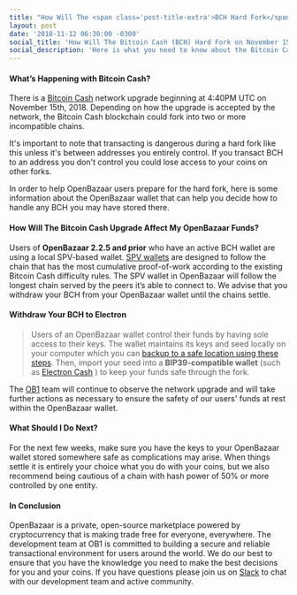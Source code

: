 ```yaml
---
title: "How Will The <span class='post-title-extra'>BCH Hard Fork</span> Affect OpenBazaar?"
layout: post
date: '2018-11-12 06:30:00 -0300'
social_title: 'How Will The Bitcoin Cash (BCH) Hard Fork on November 15th Affect OpenBazaar?'
social_description: 'Here is what you need to know about the Bitcoin Cash hard fork on November 15th as it relates to Openbazaar.'
---
```


#### What’s Happening with Bitcoin Cash?

There is a [Bitcoin Cash](https://www.bitcoincash.org/) network upgrade beginning at 4:40PM UTC on November 15th, 2018. Depending on how the upgrade is accepted by the network, the Bitcoin Cash blockchain could fork into two or more incompatible chains. 

It's important to note that transacting is dangerous during a hard fork like this unless it's between addresses you entirely control. If you transact BCH to an address you don't control you could lose access to your coins on other forks. 

In order to help OpenBazaar users prepare for the hard fork, here is some information about the OpenBazaar wallet that can help you decide how to handle any BCH you may have stored there. 

#### How Will The Bitcoin Cash Upgrade Affect My OpenBazaar Funds?

Users of **OpenBazaar 2.2.5 and prior** who have an active BCH wallet are using a local SPV-based wallet. [SPV wallets](https://bitcoin.org/en/glossary/simplified-payment-verification) are designed to follow the chain that has the most cumulative proof-of-work according to the existing Bitcoin Cash difficulty rules. The SPV wallet in OpenBazaar will follow the longest chain served by the peers it’s able to connect to. We advise that you withdraw your BCH from your OpenBazaar wallet until the chains settle.

#### Withdraw Your BCH to Electron

> Users of an OpenBazaar wallet control their funds by having sole access to their keys. The wallet maintains its keys and seed locally on your computer which you can [backup to a safe location using these steps](https://openbazaar.zendesk.com/hc/en-us/articles/115002892791-How-do-I-backup-my-OpenBazaar-wallet-). Then, import your seed into a **BIP39-compatible wallet** (such as [Electron Cash](https://electroncash.org/) ) to keep your funds safe through the fork.

The [OB1](https://ob1.io) team will continue to observe the network upgrade and will take further actions as necessary to ensure the safety of our users' funds at rest within the OpenBazaar wallet.

#### What Should I Do Next?

For the next few weeks, make sure you have the keys to your OpenBazaar wallet stored somewhere safe as complications may arise. When things settle it is entirely your choice what you do with your coins, but we also recommend being cautious of a chain with hash power of 50% or more controlled by one entity. 

#### In Conclusion

OpenBazaar is a private, open-source marketplace powered by cryptocurrency that is making trade free for everyone, everywhere. The development team at OB1 is committed to building a secure and reliable transactional environment for users around the world. We do our best to ensure that you have the knowledge you need to make the best decisions for you and your coins. If you have questions please join us on [Slack](https://openbazaar.org/slack) to chat with our development team and active community.